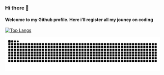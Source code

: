 ### Hi there 👋


#### Welcome to my Github profile. Here i'll register all my jouney on coding

<!--
**checkioname/checkioname** is a ✨ _special_ ✨ repository because its `README.md` (this file) appears on your GitHub profile.

Here are some ideas to get you started:
-->
[![Top Langs](https://github-readme-stats.vercel.app/api/top-langs/?username=checkioname&theme=TokyoNight)](https://github.com/checkioname/github-readme-stats) 




![Snake animation](https://github.com/checkioname/checkioname/blob/output/github-contribution-grid-snake.svg)
